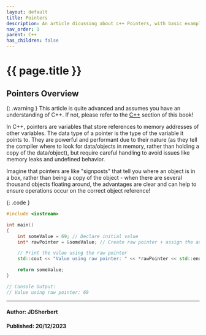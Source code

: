 ```yaml
---
layout: default
title: Pointers
description: An article dicussing about c++ Pointers, with basic examples.
nav_order: 1
parent: C++
has_children: false
---
```


{{ page.title }}
======================

## Pointers Overview

{: .warning } 
This article is quite advanced and assumes you have an understanding of C++.
If not, please refer to the [C++](/docs/Language/C++/C++.html) section of this book!

In C++, pointers are variables that store references to memory addresses of other variables. The data type of a pointer is the type of the variable it points to. They are powerful and performant due to their nature (as they tell the compiler where to look for data/objects in memory, rather than holding a copy of the data/object), but require careful handling to avoid issues like memory leaks and undefined behavior.

Imagine that pointers are like "signposts" that tell you where an object is in a box, rather than being a copy of the object - when there are several thousand objects floating around, the advantages are clear and can help to ensure operations occur on the correct object reference!

{: .code }
```cpp
#include <iostream>

int main() 
{
    int someValue = 69; // Declare initial value
    int* rawPointer = &someValue; // Create raw pointer + assign the address of someValue to it

    // Print the value using the raw pointer
    std::cout << "Value using raw pointer: " << *rawPointer << std::endl;

    return someValue;
}

// Console Output: 
// Value using raw pointer: 69
```


---

#### Author: JDSherbert
#### Published: 20/12/2023
